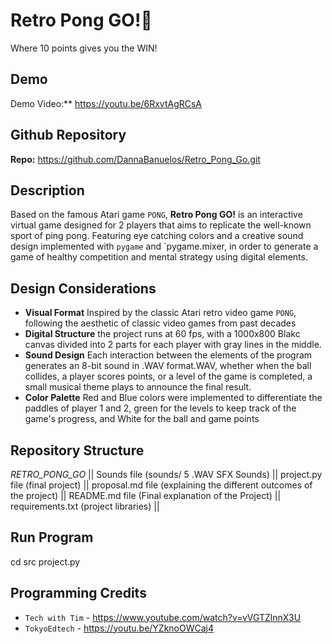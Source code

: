 # Retro Pong GO!🏓

Where 10 points gives you the WIN!

## Demo
Demo Video:** https://youtu.be/6RxvtAgRCsA

## Github Repository 
**Repo:** https://github.com/DannaBanuelos/Retro_Pong_Go.git

## Description
Based on the famous Atari game `PONG`, **Retro Pong GO!** is an interactive virtual game designed for 2 players that aims to replicate the well-known sport of ping pong. Featuring eye catching colors and a creative sound design implemented with `pygame` and `pygame.mixer, in order to generate a game of healthy competition and mental strategy using digital elements.

## Design Considerations
- **Visual Format** Inspired by the classic Atari retro video game `PONG`, following the aesthetic of classic video games from past decades
- **Digital Structure** the project runs at 60 fps, with a 1000x800 Blakc canvas divided into 2 parts for each player with gray lines in the middle. 
- **Sound Design** Each interaction between the elements of the program generates an 8-bit sound in .WAV format.WAV, whether when the ball collides, a player scores points, or a level of the game is completed, a small musical theme plays to announce the final result.
- **Color Palette** Red and Blue colors were implemented to differentiate the paddles of player 1 and 2, green for the levels to keep track of the game's progress, and White for the ball and game points

## Repository Structure
*RETRO_PONG_GO* || Sounds file (sounds/ 5 .WAV SFX Sounds) || project.py file (final project) || proposal.md file (explaining the different outcomes of the project) || README.md file (Final explanation of the Project) || requirements.txt (project libraries) ||

## Run Program
cd src project.py

## Programming Credits
- `Tech with Tim` - https://www.youtube.com/watch?v=vVGTZlnnX3U
- `TokyoEdtech` - https://youtu.be/YZknoOWCaj4
